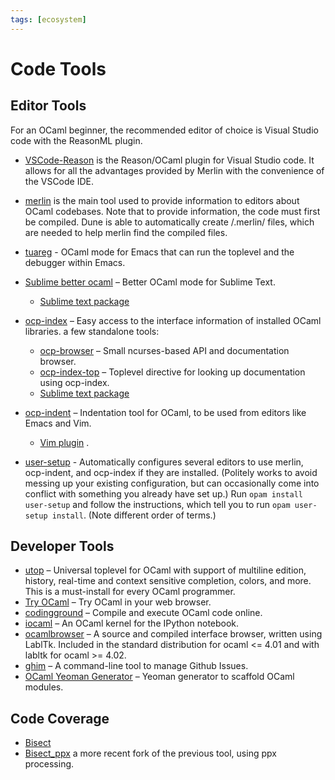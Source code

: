```yaml
---
tags: [ecosystem]
---
```


# Code Tools

## Editor Tools

For an OCaml beginner, the recommended editor of choice is Visual Studio code with the ReasonML plugin.

* [VSCode-Reason](https://github.com/reasonml-editor/vscode-reasonml)  is the Reason/OCaml plugin for Visual Studio code. It allows for all the advantages provided by Merlin with the convenience of the VSCode IDE.

* [merlin](https://github.com/ocaml/merlin)  is the main tool used to provide information to editors about OCaml codebases. Note that to provide information, the code must first be compiled. Dune is able to automatically create /.merlin/ files, which are needed to help merlin find the compiled files.
* [tuareg](https://github.com/ocaml/tuareg)  - OCaml mode for Emacs that can run the toplevel and the debugger within Emacs.
* [Sublime better ocaml](https://github.com/whitequark/sublime-better-ocaml)  – Better OCaml mode for Sublime Text.
  * [Sublime text package](https://github.com/def-lkb/sublime-text-merlin)
* [ocp-index](http://www.typerex.org/ocp-index.html)  – Easy access to the interface information of installed OCaml libraries. a few standalone tools:
  * [ocp-browser](http://www.typerex.org/ocp-index.html#ocp-browser)  – Small ncurses-based API and documentation browser.
  * [ocp-index-top](https://github.com/reynir/ocp-index-top)  – Toplevel directive for looking up documentation using ocp-index.
  * [Sublime text package](https://sublime.wbond.net/packages/OCaml%20Autocompletion)
* [ocp-indent](http://www.typerex.org/ocp-indent.html)  – Indentation tool for OCaml, to be used from editors like Emacs and Vim.
  * [Vim plugin](https://github.com/def-lkb/ocp-indent-vim) .
  
* [user-setup](https://github.com/OCamlPro/opam-user-setup) - Automatically configures several editors to use merlin,
ocp-indent, and ocp-index if they are installed.  (Politely works to avoid messing up your existing configuration, but can occasionally come into conflict with something you already have set up.)  Run `opam install user-setup` and follow the instructions, which tell you to run `opam user-setup install`. (Note different order of terms.)

## Developer Tools

* [utop](https://github.com/diml/utop)  – Universal toplevel for OCaml with support of multiline edition, history, real-time and context sensitive completion, colors, and more. This is a must-install for every OCaml programmer.
* [Try OCaml](http://try.ocamlpro.com/)  – Try OCaml in your web browser.
* [codingground](https://www.tutorialspoint.com/compile_ocaml_online.php)  – Compile and execute OCaml code online.
* [iocaml](https://github.com/andrewray/iocaml)  – An OCaml kernel for the IPython notebook.
* [ocamlbrowser](http://caml.inria.fr/pub/docs/manual-ocaml/browser.html)  – A source and compiled interface browser, written using LablTk. Included in the standard distribution for ocaml <= 4.01 and with labltk for ocaml >= 4.02.
* [ghim](https://github.com/samoht/ghim)  – A command-line tool to manage Github Issues.
* [OCaml Yeoman Generator](https://github.com/mabrasil/generator-ocaml)  – Yeoman generator to scaffold OCaml modules.

## Code Coverage

* [Bisect](http://bisect.x9c.fr/)
* [Bisect_ppx](https://github.com/rleonid/bisect_ppx)  a more recent fork of the previous tool, using ppx processing.
